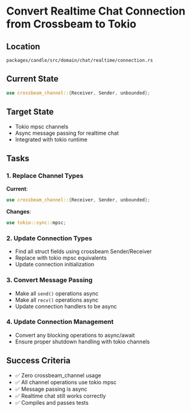 # Convert Realtime Chat Connection from Crossbeam to Tokio

## Location
`packages/candle/src/domain/chat/realtime/connection.rs`

## Current State
```rust
use crossbeam_channel::{Receiver, Sender, unbounded};
```

## Target State
- Tokio mpsc channels
- Async message passing for realtime chat
- Integrated with tokio runtime

## Tasks

### 1. Replace Channel Types
**Current**:
```rust
use crossbeam_channel::{Receiver, Sender, unbounded};
```

**Changes**:
```rust
use tokio::sync::mpsc;
```

### 2. Update Connection Types
- Find all struct fields using crossbeam Sender/Receiver
- Replace with tokio mpsc equivalents
- Update connection initialization

### 3. Convert Message Passing
- Make all `send()` operations async
- Make all `recv()` operations async
- Update connection handlers to be async

### 4. Update Connection Management
- Convert any blocking operations to async/await
- Ensure proper shutdown handling with tokio channels

## Success Criteria
- ✅ Zero crossbeam_channel usage
- ✅ All channel operations use tokio mpsc
- ✅ Message passing is async
- ✅ Realtime chat still works correctly
- ✅ Compiles and passes tests
